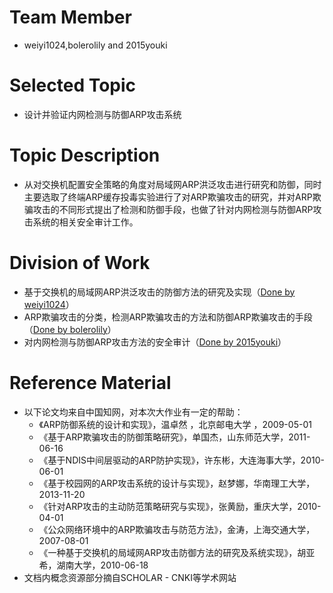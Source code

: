 # Team Member
* weiyi1024,bolerolily and 2015youki

# Selected Topic
* 设计并验证内网检测与防御ARP攻击系统

# Topic Description
* 从对交换机配置安全策略的角度对局域网ARP洪泛攻击进行研究和防御，同时主要选取了终端ARP缓存投毒实验进行了对ARP欺骗攻击的研究，并对ARP欺骗攻击的不同形式提出了检测和防御手段，也做了针对内网检测与防御ARP攻击系统的相关安全审计工作。

# Division of Work
* 基于交换机的局域网ARP洪泛攻击的防御方法的研究及实现（[Done by weiyi1024](https://github.com/weiyi1024/ns/tree/master/2015-2/WY_HLH_SJC/ARP-flooding-attack)）
* ARP欺骗攻击的分类，检测ARP欺骗攻击的方法和防御ARP欺骗攻击的手段（[Done by bolerolily](https://github.com/weiyi1024/ns/tree/master/2015-2/WY_HLH_SJC/ARP_Poisoning_Attacks)）
* 对内网检测与防御ARP攻击方法的安全审计（[Done by 2015youki](https://github.com/weiyi1024/ns/tree/master/2015-2/WY_HLH_SJC/security-audit)）
 
# Reference Material
* 以下论文均来自中国知网，对本次大作业有一定的帮助：  
  * 《ARP防御系统的设计和实现》，温卓然	，北京邮电大学	，2009-05-01
  * 《基于ARP欺骗攻击的防御策略研究》，单国杰，山东师范大学，2011-06-16	
  * 《基于NDIS中间层驱动的ARP防护实现》，许东彬，大连海事大学，2010-06-01	
  * 《基于校园网的ARP攻击系统的设计与实现》，赵梦娜，华南理工大学，2013-11-20	
  * 《针对ARP攻击的主动防范策略研究与实现》，张黄励，重庆大学，2010-04-01
  * 《公众网络环境中的ARP欺骗攻击与防范方法》，金涛，上海交通大学，2007-08-01	
  * 《一种基于交换机的局域网ARP攻击防御方法的研究及系统实现》，胡亚希，湖南大学，2010-06-18	
* 文档内概念资源部分摘自SCHOLAR - CNKI等学术网站


